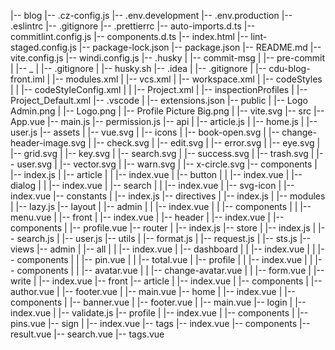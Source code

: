 |-- blog
    |-- .cz-config.js
    |-- .env.development
    |-- .env.production
    |-- .eslintrc
    |-- .gitignore
    |-- .prettierrc
    |-- auto-imports.d.ts
    |-- commitlint.config.js
    |-- components.d.ts
    |-- index.html
    |-- lint-staged.config.js
    |-- package-lock.json
    |-- package.json
    |-- README.md
    |-- vite.config.js
    |-- windi.config.js
    |-- .husky
    |   |-- commit-msg
    |   |-- pre-commit
    |   |-- _
    |       |-- .gitignore
    |       |-- husky.sh
    |-- .idea
    |   |-- .gitignore
    |   |-- cdu-blog-front.iml
    |   |-- modules.xml
    |   |-- vcs.xml
    |   |-- workspace.xml
    |   |-- codeStyles
    |   |   |-- codeStyleConfig.xml
    |   |   |-- Project.xml
    |   |-- inspectionProfiles
    |       |-- Project_Default.xml
    |-- .vscode
    |   |-- extensions.json
    |-- public
    |   |-- Logo Admin.png
    |   |-- Logo.png
    |   |-- Profile Picture Big.png
    |   |-- vite.svg
    |-- src
        |-- App.vue
        |-- main.js
        |-- permission.js
        |-- api
        |   |-- article.js
        |   |-- home.js
        |   |-- user.js
        |-- assets
        |   |-- vue.svg
        |   |-- icons
        |       |-- book-open.svg
        |       |-- change-header-image.svg
        |       |-- check.svg
        |       |-- edit.svg
        |       |-- error.svg
        |       |-- eye.svg
        |       |-- grid.svg
        |       |-- key.svg
        |       |-- search.svg
        |       |-- success.svg
        |       |-- trash.svg
        |       |-- user.svg
        |       |-- vector.svg
        |       |-- warn.svg
        |       |-- x-circle.svg
        |-- components
        |   |-- index.js
        |   |-- article
        |   |   |-- index.vue
        |   |-- button
        |   |   |-- index.vue
        |   |-- dialog
        |   |   |-- index.vue
        |   |-- search
        |   |   |-- index.vue
        |   |-- svg-icon
        |       |-- index.vue
        |-- constants
        |   |-- index.js
        |-- directives
        |   |-- index.js
        |   |-- modules
        |       |-- lazy.js
        |-- layout
        |   |-- admin
        |   |   |-- index.vue
        |   |   |-- components
        |   |       |-- menu.vue
        |   |-- front
        |       |-- index.vue
        |       |-- header
        |           |-- index.vue
        |           |-- components
        |               |-- profile.vue
        |-- router
        |   |-- index.js
        |-- store
        |   |-- index.js
        |   |-- search.js
        |   |-- user.js
        |-- utils
        |   |-- format.js
        |   |-- request.js
        |   |-- sts.js
        |-- views
            |-- admin
            |   |-- all
            |   |   |-- index.vue
            |   |-- dashboard
            |   |   |-- index.vue
            |   |   |-- components
            |   |       |-- pin.vue
            |   |       |-- total.vue
            |   |-- profile
            |   |   |-- index.vue
            |   |   |-- components
            |   |       |-- avatar.vue
            |   |       |-- change-avatar.vue
            |   |       |-- form.vue
            |   |-- write
            |       |-- index.vue
            |-- front
                |-- article
                |   |-- index.vue
                |   |-- components
                |       |-- author.vue
                |       |-- footer.vue
                |       |-- main.vue
                |-- home
                |   |-- index.vue
                |   |-- components
                |       |-- banner.vue
                |       |-- footer.vue
                |       |-- main.vue
                |-- login
                |   |-- index.vue
                |   |-- validate.js
                |-- profile
                |   |-- index.vue
                |   |-- components
                |       |-- pins.vue
                |-- sign
                |   |-- index.vue
                |-- tags
                    |-- index.vue
                    |-- components
                        |-- result.vue
                        |-- search.vue
                        |-- tags.vue
